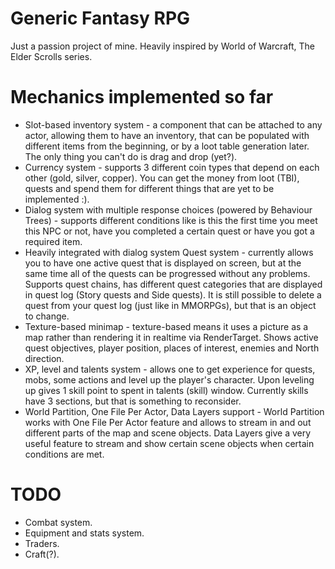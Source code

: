 # Generic Fantasy RPG
Just a passion project of mine. Heavily inspired by World of Warcraft, The Elder Scrolls series.

# Mechanics implemented so far
- Slot-based inventory system - a component that can be attached to any actor, allowing them to have an inventory, that can be populated with different items from the beginning, or by a loot table generation later. The only thing you can't do is drag and drop (yet?).
- Currency system - supports 3 different coin types that depend on each other (gold, silver, copper). You can get the money from loot (TBI), quests and spend them for different things that are yet to be implemented :). 
- Dialog system with multiple response choices (powered by Behaviour Trees) - supports different conditions like is this the first time you meet this NPC or not, have you completed a certain quest or have you got a required item.
- Heavily integrated with dialog system Quest system - currently allows you to have one active quest that is displayed on screen, but at the same time all of the quests can be progressed without any problems. Supports quest chains, has different quest categories that are displayed in quest log (Story quests and Side quests). It is still possible to delete a quest from your quest log (just like in MMORPGs), but that is an object to change.
- Texture-based minimap - texture-based means it uses a picture as a map rather than rendering it in realtime via RenderTarget. Shows active quest objectives, player position, places of interest, enemies and North direction.
- XP, level and talents system - allows one to get experience for quests, mobs, some actions and level up the player's character. Upon leveling up gives 1 skill point to spent in talents (skill) window. Currently skills have 3 sections, but that is something to reconsider.
- World Partition, One File Per Actor, Data Layers support - World Partition works with One File Per Actor feature and allows to stream in and out different parts of the map and scene objects. Data Layers give a very useful feature to stream and show certain scene objects when certain conditions are met.

# TODO
- Combat system.
- Equipment and stats system.
- Traders.
- Craft(?).
 
